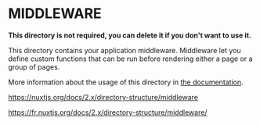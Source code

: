 # MIDDLEWARE

**This directory is not required, you can delete it if you don't want to use it.**

This directory contains your application middleware.
Middleware let you define custom functions that can be run before rendering either a page or a group of pages.

More information about the usage of this directory in [the documentation](https://nuxtjs.org/guide/routing#middleware).

https://nuxtjs.org/docs/2.x/directory-structure/middleware

https://fr.nuxtjs.org/docs/2.x/directory-structure/middleware/
